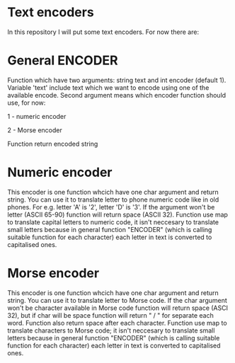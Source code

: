 # Text encoders

In this repository I will put some text encoders. For now there are:

# General ENCODER
Function which have two arguments: string text and int encoder (default 1). Variable 'text' include text which we want to encode using one of the available encode. Second argument means which encoder function should use, for now: 

1 - numeric encoder

2 - Morse encoder

Function return encoded string

# Numeric encoder
This encoder is one function whcich have one char argument and return string. You can use it to translate letter to phone numeric code like in old phones. For e.g. letter 'A' is '2', letter 'D' is '3'. If the argument won't be letter (ASCII 65-90) function will return space (ASCII 32). Function use map to translate capital letters to numeric code, it isn't neccesary to translate small letters because in general function "ENCODER" (which is calling suitable function for each character) each letter in text is converted to capitalised ones.

# Morse encoder
This encoder is one function whcich have one char argument and return string. You can use it to translate letter to Morse code. If the char argument won't be character available in Morse code function will return space (ASCI 32), but if char will be space function will return " / " for separate each word. Function also return space after each character.
Function use map to translate characters to Morse code; it isn't neccesary to translate small letters because in general function "ENCODER" (which is calling suitable function for each character) each letter in text is converted to capitalised ones.
